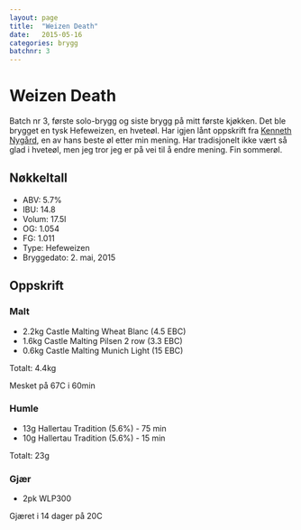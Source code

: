 ```yaml
---
layout: page
title:  "Weizen Death"
date:   2015-05-16
categories: brygg
batchnr: 3
---
```

# Weizen Death

Batch nr 3, første solo-brygg og siste brygg på mitt første kjøkken. Det ble brygget en tysk Hefeweizen, en hveteøl. Har igjen lånt oppskrift fra [Kenneth Nygård](www.newfarmbrew.com/2014/05/batch-40-newfarm-hefeweizen.html), en av hans beste øl etter min mening. Har tradisjonelt ikke vært så glad i hveteøl, men jeg tror jeg er på vei til å endre mening. Fin sommerøl.

## Nøkkeltall

- ABV: 5.7%
- IBU: 14.8
- Volum: 17.5l
- OG: 1.054
- FG: 1.011
- Type: Hefeweizen
- Bryggedato: 2. mai, 2015

## Oppskrift

### Malt
- 2.2kg Castle Malting Wheat Blanc (4.5 EBC)
- 1.6kg Castle Malting Pilsen 2 row (3.3 EBC)
- 0.6kg Castle Malting Munich Light (15 EBC)

Totalt: 4.4kg

Mesket på 67C i 60min

### Humle
- 13g Hallertau Tradition (5.6%) - 75 min
- 10g Hallertau Tradition (5.6%) - 15 min

Totalt: 23g

### Gjær

- 2pk WLP300

Gjæret i 14 dager på 20C
